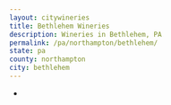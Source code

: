 ```yaml
---
layout: citywineries
title: Bethlehem Wineries
description: Wineries in Bethlehem, PA
permalink: /pa/northampton/bethlehem/
state: pa
county: northampton
city: bethlehem
---
```

-
